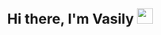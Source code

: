 <!---
config-tech/config-tech is a ✨ special ✨ repository because its `README.md` (this file) appears on your GitHub profile.
You can click the Preview link to take a look at your changes.
--->

<h1 align="center">Hi there, I'm Vasily <img src="https://github.com/blackcater/blackcater/raw/main/images/Hi.gif" height="32"/></h1>
<h3 align="center"></h3>

